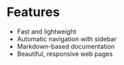 # Features

- Fast and lightweight
- Automatic navigation with sidebar
- Markdown-based documentation
- Beautiful, responsive web pages
